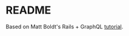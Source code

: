 # README

Based on Matt Boldt's Rails + GraphQL [tutorial](https://mattboldt.com/2019/01/07/rails-and-graphql/).
